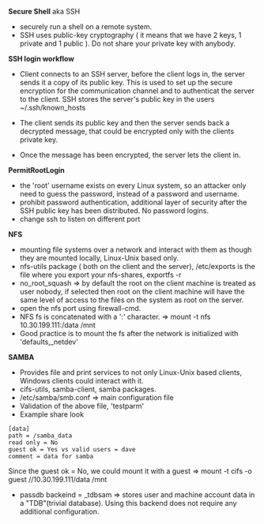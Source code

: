 **Secure Shell** aka SSH
 * securely run a shell on a remote system.
 * SSH uses public-key cryptography ( it means that we have 2 keys, 1 private and 1 public ). Do not share your private key with anybody.

**SSH login workflow**
 * Client connects to an SSH server, before the client logs in, the server sends it a copy of its public key. This is used to
 set up the secure encryption for the communication channel and to authenticat the server to the client. SSH stores the 
 server's public key in the users ~/.ssh/known_hosts
 
 * The client sends its public key and then the server sends back a decrypted message, that could be encrypted only with the clients private key.
 
 * Once the message has been encrypted, the server lets the client in.
 
**PermitRootLogin**
 * the 'root' username exists on every Linux system, so an attacker only need to guess the password, instead of a password and username.
 * prohibit password authentication, additional layer of security after the SSH public key has been distributed. No password logins.
 * change ssh to listen on different port

**NFS**
 * mounting file systems over a network and interact with them as though they are mounted locally, Linux-Unix based only.
 * nfs-utils package ( both on the client and the server), /etc/exports is the file where you export your nfs-shares, exportfs -r
 * no_root_squash => by default the root on the client machine is treated as user nobody, if selected then root on the client machine will have the same level of access to the files on the system as root on the server.
 * open the nfs port using firewall-cmd.
 * NFS fs is concatenated with a ':' character. => mount -t nfs 10.30.199.111:/data /mnt
 * Good practice is to mount the fs after the network is initialized with 'defaults,_netdev'
 
 **SAMBA**
 * Provides file and print services to not only Linux-Unix based clients, Windows clients could  interact with it.
 * cifs-utils, samba-client, samba packages. 
 * /etc/samba/smb.conf => main configuration file
 * Validation of the above file, 'testparm'
 * Example share look
 ```{r, engine='bash', count_lines}
[data] 
path = /samba_data
read only = No
guest ok = Yes vs valid users = dave
comment = data for samba
```

 
 Since the guest ok = No, we could mount it with a guest => mount -t cifs -o guest //10.30.199.111/data /mnt
 
 
 * passdb backeind = _tdbsam => stores user and machine account data in a "TDB"(trivial database). Using this backend does not require any additional configuration. 
 
